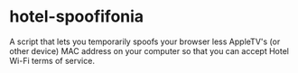# hotel-spoofifonia
A script that lets you temporarily spoofs your browser less AppleTV's (or other device) MAC address on your computer so that you can accept Hotel Wi-Fi terms of service.
